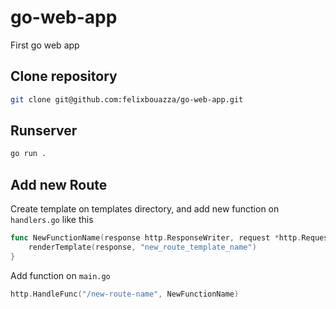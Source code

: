 # go-web-app
First go web app

## Clone repository

```bash
git clone git@github.com:felixbouazza/go-web-app.git
```

## Runserver

```bash
go run .
```

## Add new Route

Create template on templates directory, and add new function on `handlers.go` like this

```go
func NewFunctionName(response http.ResponseWriter, request *http.Request){
	renderTemplate(response, "new_route_template_name")
}
```

Add function on `main.go`

```go
http.HandleFunc("/new-route-name", NewFunctionName)
```
